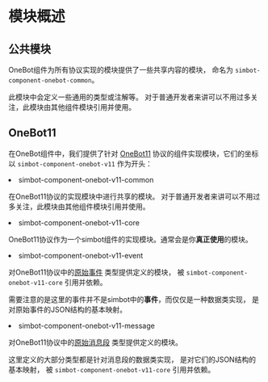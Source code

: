 # 模块概述

<include from="snippets.md" element-id="to-main-doc" />

## 公共模块

OneBot组件为所有协议实现的模块提供了一些共享内容的模块，
命名为 `simbot-component-onebot-common`。

此模块中会定义一些通用的类型或注解等。
对于普通开发者来讲可以不用过多关注，此模块由其他组件模块引用并使用。

## OneBot11

在OneBot组件中，我们提供了针对 [OneBot11](https://github.com/botuniverse/onebot-11)
协议的组件实现模块，它们的坐标以 `simbot-component-onebot-v11` 作为开头：

<list>
<li><control>simbot-component-onebot-v11-common</control>

在OneBot11协议的实现模块中进行共享的模块。
对于普通开发者来讲可以不用过多关注，此模块由其他组件模块引用并使用。
</li>
<li><control>simbot-component-onebot-v11-core</control>

OneBot11协议作为一个simbot组件的实现模块。通常会是你**真正使用**的模块。
</li>
<li><control>simbot-component-onebot-v11-event</control>

对OneBot11协议中的[原始事件](https://github.com/botuniverse/onebot-11/tree/master/event)
类型提供定义的模块，
被 `simbot-component-onebot-v11-core` 引用并依赖。

<tip>

需要注意的是这里的事件并不是simbot中的**事件**，而仅仅是一种数据类实现，
是对原始事件的JSON结构的基本映射。
</tip>
</li>
<li><control>simbot-component-onebot-v11-message</control>

对OneBot11协议中的[原始消息段](https://github.com/botuniverse/onebot-11/blob/master/message/segment.md)
类型提供定义的模块。

这里定义的大部分类型都是针对消息段的数据类实现，
是对它们的JSON结构的基本映射，
被 `simbot-component-onebot-v11-core` 引用并依赖。

</li>
</list>



